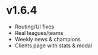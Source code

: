 # v1.6.4
- Routing/UI fixes
- Real leagues/teams
- Weekly news & champions
- Clients page with stats & modal
